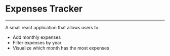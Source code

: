 # Expenses Tracker
---

A small react application that allows users to:
* Add monthly expenses
* Filter expenses by year
* Visualize which month has the most expenses 
